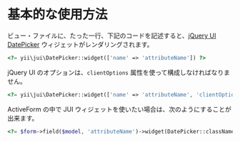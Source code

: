 基本的な使用方法
================

ビュー・ファイルに、たった一行、下記のコードを記述すると、[jQuery UI DatePicker](http://api.jqueryui.com/datepicker/)
ウィジェットがレンダリングされます。

```php
<?= yii\jui\DatePicker::widget(['name' => 'attributeName']) ?>
```

jQuery UI のオプションは、`clientOptions` 属性を使って構成しなければなりません。

```php
<?= yii\jui\DatePicker::widget(['name' => 'attributeName', 'clientOptions' => ['defaultDate' => '2014-01-01']]) ?>
```

ActiveForm の中で JUI ウィジェットを使いたい場合は、次のようにすることが出来ます。

```php
<?= $form->field($model, 'attributeName')->widget(DatePicker::className(), ['clientOptions' => ['defaultDate' => '2014-01-01']]) ?>
```
